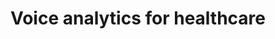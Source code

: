 ---
layout: page
title: Voice analytics for healthcare
description: Detecting upper respiratory track illness through patients voice
img: /assets/img/covid19screening.jpg
importance: 1
category: audio
---
